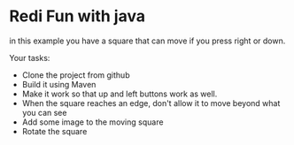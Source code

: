# Redi Fun with java
in this example you have a square that can move if you press right or down.

Your tasks:
- Clone the project from github
- Build it using Maven
- Make it work so that up and left buttons work as well.
- When the square reaches an edge, don't allow it to move beyond what you can see
- Add some image to the moving square
- Rotate the square

